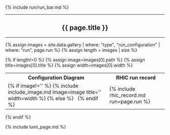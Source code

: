 {% include run/run_bar.md %}
<hr/>
<center><h2>{{ page.title }}</h2></center>
<hr/>

{% assign images = site.data.gallery | where: "type", "run_configuration" | where: "run", page.run %}
{% assign length = images | size %}

{% if length!=0 %}
{% assign image=images[0].path %}
{% assign title=images[0].title %}
{% assign width=images[0].width %}


<table width="100%">
<tr><th>Configuration Diagram</th><th>RHIC run record</th></tr>
<tr>
<td>
{% if image!='' %}
{% include include_image.md image=image title='' width=width %}
{% else %}
&nbsp;
{% endif %}
</td>
<td>
{% include rhic_record.md run=page.run %}
</td>
</tr>
</table>

{% endif %}

{% include lumi_page.md %}
